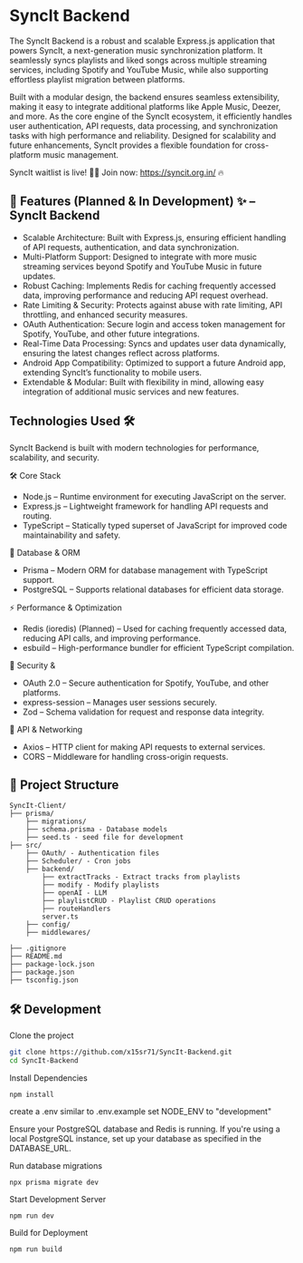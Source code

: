 
# SyncIt Backend
The SyncIt Backend is a robust and scalable Express.js application that powers SyncIt, a next-generation music synchronization platform. It seamlessly syncs playlists and liked songs across multiple streaming services, including Spotify and YouTube Music, while also supporting effortless playlist migration between platforms.

Built with a modular design, the backend ensures seamless extensibility, making it easy to integrate additional platforms like Apple Music, Deezer, and more. As the core engine of the SyncIt ecosystem, it efficiently handles user authentication, API requests, data processing, and synchronization tasks with high performance and reliability. Designed for scalability and future enhancements, SyncIt provides a flexible foundation for cross-platform music management.

SyncIt waitlist is live! 🚀🎵 Join now: https://syncit.org.in/ 🔥

## 🚀 Features (Planned & In Development) ✨ – SyncIt Backend

- Scalable Architecture: Built with Express.js, ensuring efficient handling of API requests, authentication, and data synchronization.
- Multi-Platform Support: Designed to integrate with more music streaming services beyond Spotify and YouTube Music in future updates.
- Robust Caching: Implements Redis for caching frequently accessed data, improving performance and reducing API request overhead.
- Rate Limiting & Security: Protects against abuse with rate limiting, API throttling, and enhanced security measures.
- OAuth Authentication: Secure login and access token management for Spotify, YouTube, and other future integrations.
- Real-Time Data Processing: Syncs and updates user data dynamically, ensuring the latest changes reflect across platforms.
- Android App Compatibility: Optimized to support a future Android app, extending SyncIt’s functionality to mobile users.
- Extendable & Modular: Built with flexibility in mind, allowing easy integration of additional music services and new features.
## Technologies Used 🛠
SyncIt Backend is built with modern technologies for performance, scalability, and security.

🛠 Core Stack

- Node.js – Runtime environment for executing JavaScript on the server.
- Express.js – Lightweight framework for handling API requests and routing.
- TypeScript – Statically typed superset of JavaScript for improved code  maintainability and safety.

📡 Database & ORM
- Prisma – Modern ORM for database management with TypeScript support.
- PostgreSQL – Supports relational databases for efficient data storage.

⚡ Performance & Optimization

- Redis (ioredis) (Planned) – Used for caching frequently accessed data, reducing API calls, and improving performance.
- esbuild – High-performance bundler for efficient TypeScript compilation.

🔐 Security & 

- OAuth 2.0 – Secure authentication for Spotify, YouTube, and other platforms.
- express-session – Manages user sessions securely.
- Zod – Schema validation for request and response data integrity.

📡 API & Networking

- Axios – HTTP client for making API requests to external services.
- CORS – Middleware for handling cross-origin requests.
## 📂 Project Structure
```
SyncIt-Client/
├── prisma/
    ├── migrations/
    ├── schema.prisma - Database models
    ├── seed.ts - seed file for development
├── src/
    ├── OAuth/ - Authentication files
    ├── Scheduler/ - Cron jobs
    ├── backend/ 
        ├── extractTracks - Extract tracks from playlists
        ├── modify - Modify playlists
        ├── openAI - LLM 
        ├── playlistCRUD - Playlist CRUD operations
        ├── routeHandlers 
        server.ts    
    ├── config/ 
    ├── middlewares/ 

├── .gitignore          
├── README.md
├── package-lock.json        
├── package.json       
├── tsconfig.json          
```


## 🛠 Development

Clone the project
```bash
git clone https://github.com/x15sr71/SyncIt-Backend.git
cd SyncIt-Backend
```
Install Dependencies
```
npm install 
```

create a .env similar to .env.example
set NODE_ENV to "development"

Ensure your PostgreSQL database and Redis is running. If you're using a local PostgreSQL instance, set up your database as specified in the DATABASE_URL.


Run database migrations

```
npx prisma migrate dev
```
Start Development Server
```
npm run dev
```
Build for Deployment
```
npm run build
```
    
